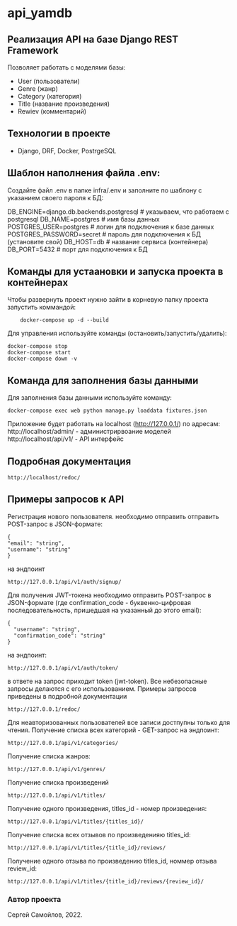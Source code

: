 # api_yamdb
## Реализация API на базе Django REST Framework

Позволяет работать с моделями базы:
- User (пользователи)
- Genre (жанр)
- Category (категория)
- Title (название произведения)
- Rewiev (комментарий)

## Технологии в проекте
- Django, DRF, Docker, PostrgeSQL


## Шаблон наполнения файла .env:
Создайте файл .env в папке infra/.env и заполните по шаблону с
указанием своего пароля к БД:

DB_ENGINE=django.db.backends.postgresql # указываем, что работаем с postgresql
DB_NAME=postgres # имя базы данных
POSTGRES_USER=postgres # логин для подключения к базе данных
POSTGRES_PASSWORD=secret # пароль для подключения к БД (установите свой)
DB_HOST=db # название сервиса (контейнера)
DB_PORT=5432 # порт для подключения к БД

## Команды для устаановки и запуска проекта в контейнерах
Чтобы развернуть проект нужно зайти в корневую папку проекта запустить
коммандой:
```
    docker-compose up -d --build
```
Для управления используйте команды (остановить/запустить/удалить):
```
docker-compose stop
docker-compose start
docker-compose down -v
```
## Команда для заполнения базы данными
Для заполнения базы данными используйте команду:
```
docker-compose exec web python manage.py loaddata fixtures.json
```

Приложение будет работать на localhost (http://127.0.0.1/) по адресам:
http://localhost/admin/ - администрирвоание моделей
http://localhost/api/v1/ - API интерфейс


## Подробная документация
```
http://localhost/redoc/
```
## Примеры запросов к API
Регистрация нового пользователя. необходимо отправить отправить POST-запрос в JSON-формате:
```
{
"email": "string",
"username": "string"
}
```
на эндпоинт
```
http://127.0.0.1/api/v1/auth/signup/
```
Для получения JWT-токена необходимо отправить POST-запрос в JSON-формате
(где confirmation_code - буквенно-цифровая последовательность, пришедшая на
указанный до этого email):
```
{
  "username": "string",
  "confirmation_code": "string"
}
```
на эндпоинт:
```
http://127.0.0.1/api/v1/auth/token/
```
в ответе на запрос приходит token (jwt-token).
Все небезопасные запросы делаются с его использованием.
Примеры запросов приведены в подробной документации
```
http://127.0.0.1/redoc/
```

Для неавторизованных пользователей все записи достпупны только для чтения. Получение списка всех категорий - GET-запрос на эндпоинт: 
```
http://127.0.0.1/api/v1/categories/
```
Получение списка жанров:
```
http://127.0.0.1/api/v1/genres/
```
Получение списка произведений
```
http://127.0.0.1/api/v1/titles/
```
Получение одного произведения, titles_id - номер произведения:
```
http://127.0.0.1/api/v1/titles/{titles_id}/
```
Получение списка всех отзывов по произведенияю titles_id:
```
http://127.0.0.1/api/v1/titles/{title_id}/reviews/
```
Получение одного отзыва по произведению titles_id, номмер отзыва
review_id:
```
http://127.0.0.1/api/v1/titles/{title_id}/reviews/{review_id}/
```
### Автор проекта
Сергей Самойлов, 2022.
